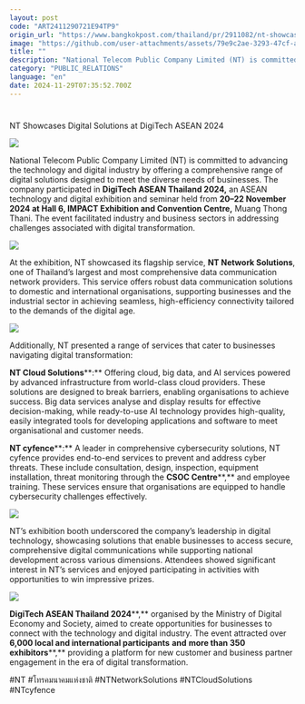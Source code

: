 ```yaml
---
layout: post
code: "ART2411290721E94TP9"
origin_url: "https://www.bangkokpost.com/thailand/pr/2911082/nt-showcases-digital-solutions-at-digitech-asean-2024-"
image: "https://github.com/user-attachments/assets/79e9c2ae-3293-47cf-a64a-9eacf2bb9adc"
title: ""
description: "National Telecom Public Company Limited (NT) is committed to advancing the technology and digital industry by offering a comprehensive range of digital solutions designed to meet the diverse needs of businesses. The company participated in  DigiTech ASEAN Thailand 2024,  an ASEAN technology and digital exhibition and seminar held from  20–22 November 2024 at Hall 6, IMPACT Exhibition and Convention Centre,  Muang Thong Thani. The event facilitated industry and business sectors in addressing challenges associated with digital transformation."
category: "PUBLIC_RELATIONS"
language: "en"
date: 2024-11-29T07:35:52.700Z
---
```


# 

NT Showcases Digital Solutions at DigiTech ASEAN 2024

![](https://github.com/user-attachments/assets/56f68f48-2170-4d19-a863-c4cb5b1cb249)

National Telecom Public Company Limited (NT) is committed to advancing the technology and digital industry by offering a comprehensive range of digital solutions designed to meet the diverse needs of businesses. The company participated in **DigiTech ASEAN Thailand 2024,** an ASEAN technology and digital exhibition and seminar held from **20–22 November 2024 at Hall 6, IMPACT Exhibition and Convention Centre,** Muang Thong Thani. The event facilitated industry and business sectors in addressing challenges associated with digital transformation.  

![](https://static.bangkokpost.com/media/content/20241129/5364557.jpg)

At the exhibition, NT showcased its flagship service, **NT Network Solutions**, one of Thailand’s largest and most comprehensive data communication network providers. This service offers robust data communication solutions to domestic and international organisations, supporting businesses and the industrial sector in achieving seamless, high-efficiency connectivity tailored to the demands of the digital age.  

![](https://github.com/user-attachments/assets/44077837-4c5f-4401-b55d-f58c22c0cf53)

Additionally, NT presented a range of services that cater to businesses navigating digital transformation: 

**NT Cloud Solutions****:** Offering cloud, big data, and AI services powered by advanced infrastructure from world-class cloud providers. These solutions are designed to break barriers, enabling organisations to achieve success. Big data services analyse and display results for effective decision-making, while ready-to-use AI technology provides high-quality, easily integrated tools for developing applications and software to meet organisational and customer needs. 

**NT cyfence****:** A leader in comprehensive cybersecurity solutions, NT cyfence provides end-to-end services to prevent and address cyber threats. These include consultation, design, inspection, equipment installation, threat monitoring through the **CSOC Centre****,** and employee training. These services ensure that organisations are equipped to handle cybersecurity challenges effectively.  

![](https://github.com/user-attachments/assets/6603b5b7-ad5d-4503-81d0-1513ea481c10)

NT’s exhibition booth underscored the company’s leadership in digital technology, showcasing solutions that enable businesses to access secure, comprehensive digital communications while supporting national development across various dimensions. Attendees showed significant interest in NT’s services and enjoyed participating in activities with opportunities to win impressive prizes.  

![](https://github.com/user-attachments/assets/31d9b7c6-e900-42b2-b9a2-7a1bcad3a9ff)

**DigiTech ASEAN Thailand 2024****,** organised by the Ministry of Digital Economy and Society, aimed to create opportunities for businesses to connect with the technology and digital industry. The event attracted over **6,000 local and international participants** **and** **more than 350 exhibitors****,** providing a platform for new customer and business partner engagement in the era of digital transformation. 

#NT #โทรคมนาคมแห่งชาติ #NTNetworkSolutions #NTCloudSolutions #NTcyfence